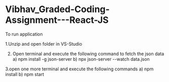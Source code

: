# Vibhav_Graded-Coding-Assignment---React-JS
To run application 

1.Unzip and open folder in VS-Studio 

2. Open terminal and execute the following command to fetch the json data
       a) npm install -g json-server
       b) npx json-server --watch data.json

3.open one more terminal and execute the following commands
	a) npm install
	b) npm start
